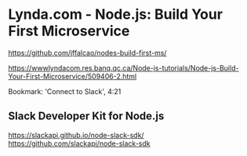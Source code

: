 # Lynda.com - Node.js: Build Your First Microservice

https://github.com/jffalcao/nodes-build-first-ms/

https://wwwlyndacom.res.banq.qc.ca/Node-js-tutorials/Node-js-Build-Your-First-Microservice/509406-2.html

Bookmark: 'Connect to Slack', 4:21


## Slack Developer Kit for Node.js

https://slackapi.github.io/node-slack-sdk/
https://github.com/slackapi/node-slack-sdk

